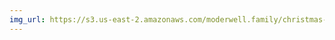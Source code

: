 ```yaml
---
img_url: https://s3.us-east-2.amazonaws.com/moderwell.family/christmas-2018/family-hike.jpg
---
```

